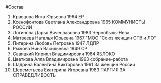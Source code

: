 #Состав
1. Кравцова Инга Юрьевна 1964 ЕР
2. Ксенофонтова Светлана Александровна 1965 КОММУНИСТЫ РОССИИ
3. Логинова Дарья Вячеславовна 1983 Чернобыль-Нева
4. Матвеева Наталья Юрьевна 1967 \"МОО \"Союз женщин СПб и ЛО\"
5. Питерина Любовь Петровна 1947 ЛДПР
6. Рыжова Нина Васильевна 1949 СР
7. Савицкий Кирилл Владимирович 1984 ЯБЛОКО
8. Цветкова Алла Владимировна 1963 собрание-работа
9. Шадрина Валентина Викторовна 1961 За женщин России
10. Шереметьева Екатерина Игоревна 1983 ПАРТИЯ ЗА СПРАВЕДЛИВОСТЬ
